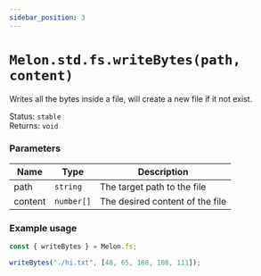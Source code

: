 ```yaml
---
sidebar_position: 3
---
```


# `Melon.std.fs.writeBytes(path, content)`

Writes all the bytes inside a file, will create a new file if it not exist.

Status: `stable` <br />
Returns: `void`

### Parameters

| Name | Type | Description |
| ---- | ---- | ----------- |
| path | `string` | The target path to the file |
| content | `number[]` | The desired content of the file |

### Example usage

```ts
const { writeBytes } = Melon.fs;

writeBytes("./hi.txt", [48, 65, 108, 108, 111]);
```